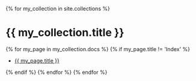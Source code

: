 {% for my_collection in site.collections %}
<h1 class="page-heading">{{ my_collection.title }}</h1>
{% for my_page in my_collection.docs %}
{% if my_page.title != 'Index' %}
<ul class="collection-page">
    <li><a class="page-link" href="{{ my_page.url | prepend: site.baseurl }}">{{ my_page.title }}</a></li>
</ul>
{% endif %}
{% endfor %}
{% endfor %}
